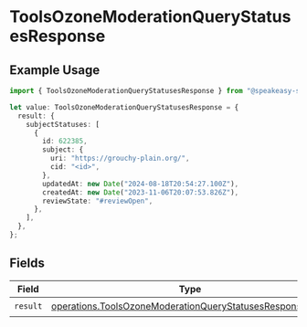 # ToolsOzoneModerationQueryStatusesResponse

## Example Usage

```typescript
import { ToolsOzoneModerationQueryStatusesResponse } from "@speakeasy-sdks/bluesky/models/operations";

let value: ToolsOzoneModerationQueryStatusesResponse = {
  result: {
    subjectStatuses: [
      {
        id: 622385,
        subject: {
          uri: "https://grouchy-plain.org/",
          cid: "<id>",
        },
        updatedAt: new Date("2024-08-18T20:54:27.100Z"),
        createdAt: new Date("2023-11-06T20:07:53.826Z"),
        reviewState: "#reviewOpen",
      },
    ],
  },
};
```

## Fields

| Field                                                                                                                                | Type                                                                                                                                 | Required                                                                                                                             | Description                                                                                                                          |
| ------------------------------------------------------------------------------------------------------------------------------------ | ------------------------------------------------------------------------------------------------------------------------------------ | ------------------------------------------------------------------------------------------------------------------------------------ | ------------------------------------------------------------------------------------------------------------------------------------ |
| `result`                                                                                                                             | [operations.ToolsOzoneModerationQueryStatusesResponseBody](../../models/operations/toolsozonemoderationquerystatusesresponsebody.md) | :heavy_check_mark:                                                                                                                   | N/A                                                                                                                                  |